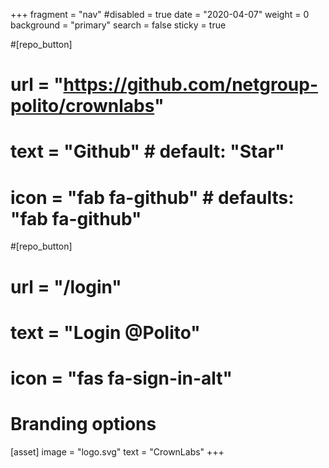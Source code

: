 +++
fragment = "nav"
#disabled = true
date = "2020-04-07"
weight = 0
background = "primary"
search = false
sticky = true

#[repo_button]
#  url = "https://github.com/netgroup-polito/crownlabs"
#  text = "Github" # default: "Star"
#  icon = "fab fa-github" # defaults: "fab fa-github"

#[repo_button]
#  url = "/login"
#  text = "Login @Polito"
#  icon = "fas fa-sign-in-alt"

# Branding options
[asset]
  image = "logo.svg"
  text = "CrownLabs"
+++
